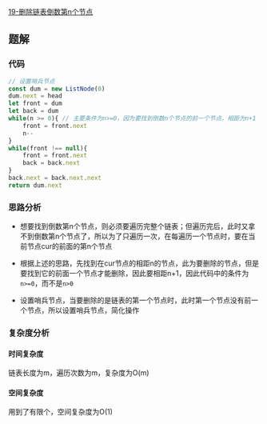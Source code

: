 [19-删除链表倒数第n个节点](https://leetcode-cn.com/problems/remove-nth-node-from-end-of-list/)

## 题解

### 代码
```js
// 设置哨兵节点
const dum = new ListNode(0)
dum.next = head
let front = dum
let back = dum
while(n >= 0){ // 主要条件为n>=0，因为要找到倒数n个节点的前一个节点，相距为n+1
    front = front.next
    n--
}
while(front !== null){
    front = front.next
    back = back.next
}
back.next = back.next.next
return dum.next
```

### 思路分析
* 想要找到倒数第n个节点，则必须要遍历完整个链表；但遍历完后，此时又拿不到倒数第n个节点了，所以为了只遍历一次，在每遍历一个节点时，要在当前节点cur的前面的第n个节点

* 根据上述的思路，先找到在cur节点的相距n的节点，此为要删除的节点，但是要找到它的前面一个节点才能删除，因此要相距n+1，因此代码中的条件为`n>=0`，而不是`n>0`

* 设置哨兵节点，当要删除的是链表的第一个节点时，此时第一个节点没有前一个节点，所以设置哨兵节点，简化操作

### 复杂度分析
#### 时间复杂度
链表长度为m，遍历次数为m，复杂度为O(m)
#### 空间复杂度
用到了有限个，空间复杂度为O(1)
